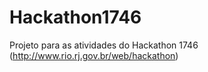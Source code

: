 Hackathon1746
=============

Projeto para as atividades do Hackathon 1746 (http://www.rio.rj.gov.br/web/hackathon)
